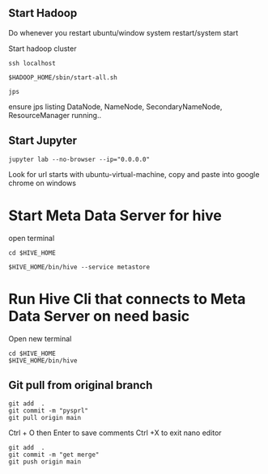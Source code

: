 ## Start Hadoop

Do whenever you restart ubuntu/window system restart/system start

Start hadoop cluster

```
ssh localhost

$HADOOP_HOME/sbin/start-all.sh

jps 
```

ensure jps listing DataNode, NameNode, SecondaryNameNode, ResourceManager running..




## Start Jupyter

```
jupyter lab --no-browser --ip="0.0.0.0"

```

Look for url   starts with ubuntu-virtual-machine, copy and paste into google chrome on windows


# Start Meta Data Server for hive

open terminal 

```
cd $HIVE_HOME 

$HIVE_HOME/bin/hive --service metastore
```


# Run Hive Cli that connects to Meta Data Server on need basic

Open new terminal

```
cd $HIVE_HOME
$HIVE_HOME/bin/hive
```

## Git pull from original branch

```
git add  .
git commit -m "pysprl"
git pull origin main
```

Ctrl + O then Enter to save comments
Ctrl +X to exit nano editor


```
git add  .
git commit -m "get merge"
git push origin main
```
